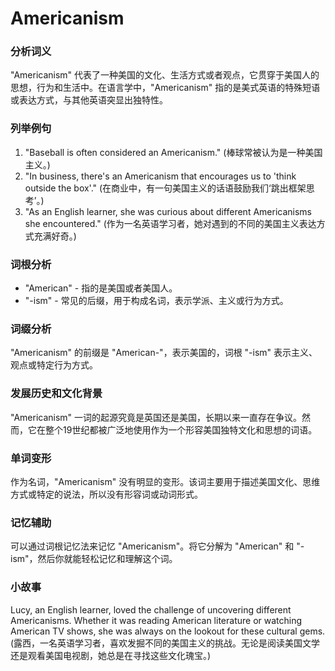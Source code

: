# Americanism

### 分析词义

  

"Americanism" 代表了一种美国的文化、生活方式或者观点，它贯穿于美国人的思想，行为和生活中。在语言学中，"Americanism" 指的是美式英语的特殊短语或表达方式，与其他英语突显出独特性。

  

### 列举例句

  

1.  "Baseball is often considered an Americanism." (棒球常被认为是一种美国主义。)
2.  "In business, there's an Americanism that encourages us to 'think outside the box'." (在商业中，有一句美国主义的话语鼓励我们‘跳出框架思考’。)
3.  "As an English learner, she was curious about different Americanisms she encountered." (作为一名英语学习者，她对遇到的不同的美国主义表达方式充满好奇。)

  

### 词根分析

  

*   "American" - 指的是美国或者美国人。
*   "-ism" - 常见的后缀，用于构成名词，表示学派、主义或行为方式。

  

### 词缀分析

  

"Americanism" 的前缀是 "American-"，表示美国的，词根 "-ism" 表示主义、观点或特定行为方式。

  

### 发展历史和文化背景

  

"Americanism" 一词的起源究竟是英国还是美国，长期以来一直存在争议。然而，它在整个19世纪都被广泛地使用作为一个形容美国独特文化和思想的词语。

  

### 单词变形

  

作为名词，"Americanism" 没有明显的变形。该词主要用于描述美国文化、思维方式或特定的说法，所以没有形容词或动词形式。

  

### 记忆辅助

  

可以通过词根记忆法来记忆 "Americanism"。将它分解为 "American" 和 "-ism"，然后你就能轻松记忆和理解这个词。

  

### 小故事

  

Lucy, an English learner, loved the challenge of uncovering different Americanisms. Whether it was reading American literature or watching American TV shows, she was always on the lookout for these cultural gems. (露西，一名英语学习者，喜欢发掘不同的美国主义的挑战。无论是阅读美国文学还是观看美国电视剧，她总是在寻找这些文化瑰宝。)
